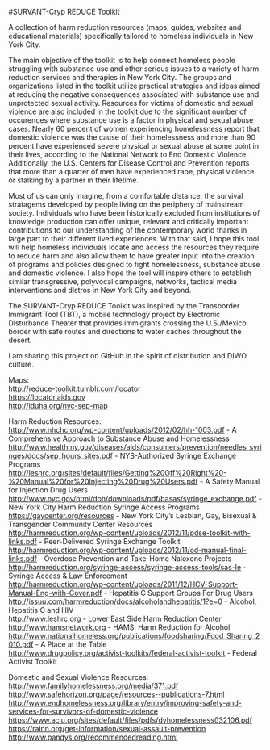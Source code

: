 #SURVANT-Cryp REDUCE Toolkit

A collection of harm reduction resources (maps, guides, websites and educational materials) specifically tailored to homeless individuals in New York City.<br>

The main objective of the toolkit is to help connect homeless people struggling with substance use and other serious issues to a variety of harm reduction services and therapies in New York City. The groups and organizations listed in the toolkit utilize practical strategies and ideas aimed at reducing the negative consequences associated with substance use and unprotected sexual activity. Resources for victims of domestic and sexual violence are also included in the toolkit due to the significant number of occurences where substance use is a factor in physical and sexual abuse cases. Nearly 60 percent of women experiencing homelessness report that domestic violence was the cause of their homelessness and more than 90 percent have experienced severe physical or sexual abuse at some point in their lives, according to the National Network to End Domestic Violence. Additionally, the U.S. Centers for Disease Control and Prevention reports that more than a quarter of men have experienced rape, physical violence or stalking by a partner in their lifetime.<br>

Most of us can only imagine, from a comfortable distance, the survival stratagems developed by people living on the periphery of mainstream society. Individuals who have been historically excluded from institutions of knowledge production can offer unique, relevant and critically important contributions to our understanding of the contemporary world thanks in large part to their different lived experiences. With that said, I hope this tool will help homeless individuals locate and access the resources they require to reduce harm and also allow them to have greater input into the creation of programs and policies designed to fight homelessness, substance abuse and domestic violence. I also hope the tool will inspire others to establish similar transgressive, polyvocal campaigns, networks, tactical media interventions and distros in New York City and beyond.<br>

The SURVANT-Cryp REDUCE Toolkit was inspired by the Transborder Immigrant Tool (TBT), a mobile technology project by Electronic Disturbance Theater that provides immigrants crossing the U.S./Mexico border with safe routes and directions to water caches throughout the desert.<br>

I am sharing this project on GitHub in the spirit of distribution and DIWO culture.<br>

Maps:<br>
http://reduce-toolkit.tumblr.com/locator<br>
https://locator.aids.gov<br>
http://iduha.org/nyc-sep-map<br>

Harm Reduction Resources:<br>
http://www.nhchc.org/wp-content/uploads/2012/02/hh-1003.pdf - A Comprehensive Approach to Substance Abuse and Homelessness<br>
http://www.health.ny.gov/diseases/aids/consumers/prevention/needles_syringes/docs/sep_hours_sites.pdf - NYS-Authorized Syringe Exchange Programs<br>
http://leshrc.org/sites/default/files/Getting%20Off%20Right%20-%20Manual%20for%20Injecting%20Drug%20Users.pdf - A Safety Manual for Injection Drug Users<br>
http://www.nyc.gov/html/doh/downloads/pdf/basas/syringe_exchange.pdf - New York City Harm Reduction Syringe Access Programs<br>
https://gaycenter.org/resources - New York City’s Lesbian, Gay, Bisexual & Transgender Community Center Resources<br>
http://harmreduction.org/wp-content/uploads/2012/11/pdse-toolkit-with-links.pdf - Peer-Delivered Syringe Exchange Toolkit<br>
http://harmreduction.org/wp-content/uploads/2012/11/od-manual-final-links.pdf - Overdose Prevention and Take-Home Naloxone Projects<br>
http://harmreduction.org/syringe-access/syringe-access-tools/sas-le - Syringe Access & Law Enforcement<br>
http://harmreduction.org/wp-content/uploads/2011/12/HCV-Support-Manual-Eng-with-Cover.pdf - Hepatitis C Support Groups For Drug Users<br>
http://issuu.com/harmreduction/docs/alcoholandhepatitis/1?e=0 - Alcohol, Hepatitis C and HIV<br>
http://www.leshrc.org - Lower East Side Harm Reduction Center<br>
http://www.hamsnetwork.org - HAMS: Harm Reduction for Alcohol<br>
http://www.nationalhomeless.org/publications/foodsharing/Food_Sharing_2010.pdf - A Place at the Table<br>
http://www.drugpolicy.org/activist-toolkits/federal-activist-toolkit - Federal Activist Toolkit<br>

Domestic and Sexual Violence Resources:<br>
http://www.familyhomelessness.org/media/371.pdf<br>
http://www.safehorizon.org/page/resources--publications-7.html<br>
http://www.endhomelessness.org/library/entry/improving-safety-and-services-for-survivors-of-domestic-violence<br>
https://www.aclu.org/sites/default/files/pdfs/dvhomelessness032106.pdf<br>
https://rainn.org/get-information/sexual-assault-prevention<br>
http://www.pandys.org/recommendedreading.html<br>
















